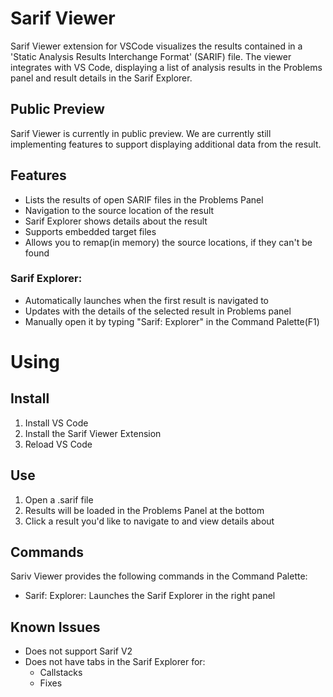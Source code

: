 # Sarif Viewer

Sarif Viewer extension for VSCode visualizes the results contained in a 'Static Analysis Results Interchange Format' (SARIF) file. The viewer integrates with VS Code, displaying a list of analysis results in the Problems panel and result details in the Sarif Explorer.

## Public Preview
Sarif Viewer is currently in public preview. We are currently still implementing features to support displaying additional data from the result.

## Features
 * Lists the results of open SARIF files in the Problems Panel
 * Navigation to the source location of the result
 * Sarif Explorer shows details about the result
 * Supports embedded target files
 * Allows you to remap(in memory) the source locations, if they can't be found

### Sarif Explorer:
 * Automatically launches when the first result is navigated to
 * Updates with the details of the selected result in Problems panel
 * Manually open it by typing "Sarif: Explorer" in the Command Palette(F1)

# Using
## Install
1. Install VS Code
2. Install the Sarif Viewer Extension
3. Reload VS Code

## Use
1. Open a .sarif file
2. Results will be loaded in the Problems Panel at the bottom
3. Click a result you'd like to navigate to and view details about

## Commands
Sariv Viewer provides the following commands in the Command Palette:
 * Sarif: Explorer: Launches the Sarif Explorer in the right panel

## Known Issues
 * Does not support Sarif V2
 * Does not have tabs in the Sarif Explorer for:
    * Callstacks
    * Fixes
